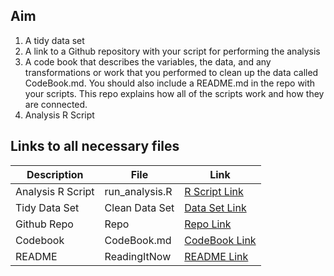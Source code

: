 ## Aim
1. A tidy data set 
2. A link to a Github repository with your script for performing the analysis 
3. A code book that describes the variables, the data, and any transformations or work that you performed to clean up the data called CodeBook.md. You should also include a README.md in the repo with your scripts. This repo explains how all of the scripts work and how they are connected.
4. Analysis R Script

## Links to all necessary files

Description | File | Link
--- | --- | ---
Analysis R Script |  run_analysis.R |  [R Script Link](https://github.com/BlackBox712/datasciencecoursera/blob/master/course3_gettingandcleaningdata/project/run_analysis.R "run_analysis.R")
Tidy Data Set |  Clean Data Set |  [Data Set Link](https://github.com/BlackBox712/datasciencecoursera/blob/master/course3_gettingandcleaningdata/project/tidyData.txt "tidyData.txt")
Github Repo | Repo |  [Repo Link](https://github.com/BlackBox712/datasciencecoursera/tree/master/course3_gettingandcleaningdata/project "Click to go to Repo")
Codebook | CodeBook.md |  [CodeBook Link](https://github.com/BlackBox712/datasciencecoursera/blob/master/course3_gettingandcleaningdata/project/CodeBook.md "CodeBook.md")
README | ReadingItNow |  [README Link](https://github.com/BlackBox712/datasciencecoursera/blob/master/course3_gettingandcleaningdata/project/README.md "README.md")
